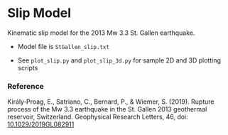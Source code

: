 # Slip Model

Kinematic slip model for the 2013 Mw 3.3 St. Gallen earthquake.

- Model file is `StGallen_slip.txt`

- See `plot_slip.py` and `plot_slip_3d.py` for sample 2D and 3D plotting scripts


### Reference
Király‐Proag, E., Satriano, C., Bernard, P., & Wiemer, S. (2019). Rupture process of the Mw 3.3 earthquake in the St. Gallen 2013 geothermal reservoir, Switzerland. Geophysical Research Letters, 46, doi: [10.1029/2019GL082911](https://doi.org/10.1029/2019GL082911)